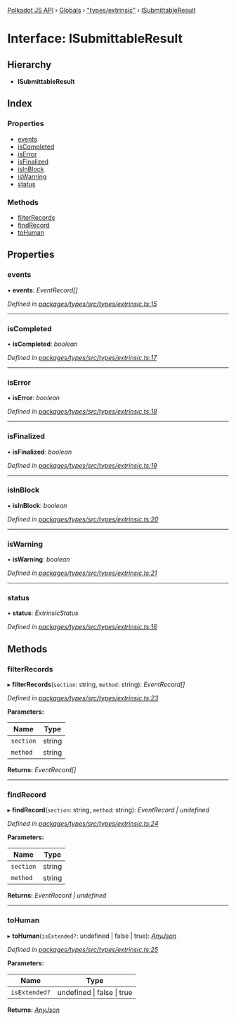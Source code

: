 [Polkadot JS API](../README.md) › [Globals](../globals.md) › ["types/extrinsic"](../modules/_types_extrinsic_.md) › [ISubmittableResult](_types_extrinsic_.isubmittableresult.md)

# Interface: ISubmittableResult

## Hierarchy

* **ISubmittableResult**

## Index

### Properties

* [events](_types_extrinsic_.isubmittableresult.md#events)
* [isCompleted](_types_extrinsic_.isubmittableresult.md#iscompleted)
* [isError](_types_extrinsic_.isubmittableresult.md#iserror)
* [isFinalized](_types_extrinsic_.isubmittableresult.md#isfinalized)
* [isInBlock](_types_extrinsic_.isubmittableresult.md#isinblock)
* [isWarning](_types_extrinsic_.isubmittableresult.md#iswarning)
* [status](_types_extrinsic_.isubmittableresult.md#status)

### Methods

* [filterRecords](_types_extrinsic_.isubmittableresult.md#filterrecords)
* [findRecord](_types_extrinsic_.isubmittableresult.md#findrecord)
* [toHuman](_types_extrinsic_.isubmittableresult.md#tohuman)

## Properties

###  events

• **events**: *EventRecord[]*

*Defined in [packages/types/src/types/extrinsic.ts:15](https://github.com/polkadot-js/api/blob/0d1d42f6c2/packages/types/src/types/extrinsic.ts#L15)*

___

###  isCompleted

• **isCompleted**: *boolean*

*Defined in [packages/types/src/types/extrinsic.ts:17](https://github.com/polkadot-js/api/blob/0d1d42f6c2/packages/types/src/types/extrinsic.ts#L17)*

___

###  isError

• **isError**: *boolean*

*Defined in [packages/types/src/types/extrinsic.ts:18](https://github.com/polkadot-js/api/blob/0d1d42f6c2/packages/types/src/types/extrinsic.ts#L18)*

___

###  isFinalized

• **isFinalized**: *boolean*

*Defined in [packages/types/src/types/extrinsic.ts:19](https://github.com/polkadot-js/api/blob/0d1d42f6c2/packages/types/src/types/extrinsic.ts#L19)*

___

###  isInBlock

• **isInBlock**: *boolean*

*Defined in [packages/types/src/types/extrinsic.ts:20](https://github.com/polkadot-js/api/blob/0d1d42f6c2/packages/types/src/types/extrinsic.ts#L20)*

___

###  isWarning

• **isWarning**: *boolean*

*Defined in [packages/types/src/types/extrinsic.ts:21](https://github.com/polkadot-js/api/blob/0d1d42f6c2/packages/types/src/types/extrinsic.ts#L21)*

___

###  status

• **status**: *ExtrinsicStatus*

*Defined in [packages/types/src/types/extrinsic.ts:16](https://github.com/polkadot-js/api/blob/0d1d42f6c2/packages/types/src/types/extrinsic.ts#L16)*

## Methods

###  filterRecords

▸ **filterRecords**(`section`: string, `method`: string): *EventRecord[]*

*Defined in [packages/types/src/types/extrinsic.ts:23](https://github.com/polkadot-js/api/blob/0d1d42f6c2/packages/types/src/types/extrinsic.ts#L23)*

**Parameters:**

Name | Type |
------ | ------ |
`section` | string |
`method` | string |

**Returns:** *EventRecord[]*

___

###  findRecord

▸ **findRecord**(`section`: string, `method`: string): *EventRecord | undefined*

*Defined in [packages/types/src/types/extrinsic.ts:24](https://github.com/polkadot-js/api/blob/0d1d42f6c2/packages/types/src/types/extrinsic.ts#L24)*

**Parameters:**

Name | Type |
------ | ------ |
`section` | string |
`method` | string |

**Returns:** *EventRecord | undefined*

___

###  toHuman

▸ **toHuman**(`isExtended?`: undefined | false | true): *[AnyJson](../modules/_types_helpers_.md#anyjson)*

*Defined in [packages/types/src/types/extrinsic.ts:25](https://github.com/polkadot-js/api/blob/0d1d42f6c2/packages/types/src/types/extrinsic.ts#L25)*

**Parameters:**

Name | Type |
------ | ------ |
`isExtended?` | undefined &#124; false &#124; true |

**Returns:** *[AnyJson](../modules/_types_helpers_.md#anyjson)*
